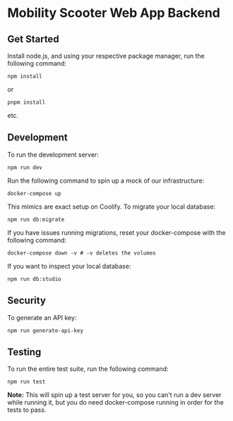 # Mobility Scooter Web App Backend

## Get Started

Install node.js, and using your respective package manager, run the following command:

```
npm install
```

or

```
pnpm install
```

etc.

## Development

To run the development server:

```
npm run dev
```

Run the following command to spin up a mock of our infrastructure:

```
docker-compose up
```

This mimics are exact setup on Coolify. To migrate your local database:

```
npm run db:migrate
```

If you have issues running migrations, reset your docker-compose with the following command:

```
docker-compose down -v # -v deletes the volumes
```

If you want to inspect your local database:

```
npm run db:studio
```

## Security

To generate an API key:

```
npm run generate-api-key
```

## Testing

To run the entire test suite, run the following command:

```
npm run test
```

**Note:** This will spin up a test server for you, so you can't run a dev server while running it, but you do need docker-compose running in order for the tests to pass.
